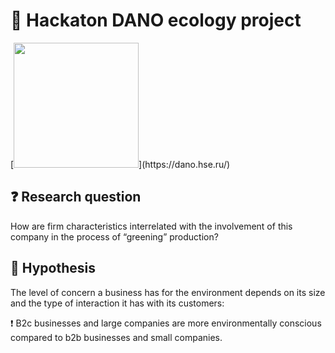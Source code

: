 <h1 align="left">🌱 Hackaton DANO ecology project</h1>
[<img src="https://dano.hse.ru/mirror/pubs/share/724064197" width=200px>](https://dano.hse.ru/)

<h2 align="left">❓ Research question</h2>
<p align="left">How are firm characteristics interrelated with the involvement of this company in the process of “greening” production?</p>

<h2 align="left">💭 Hypothesis</h2>
<p align="left">The level of concern a business has for the environment depends on its size and the type of interaction it has with its customers:</p>
<p align="left">❗️ B2c businesses and large companies are more environmentally conscious compared to b2b businesses and small companies.</p> 


